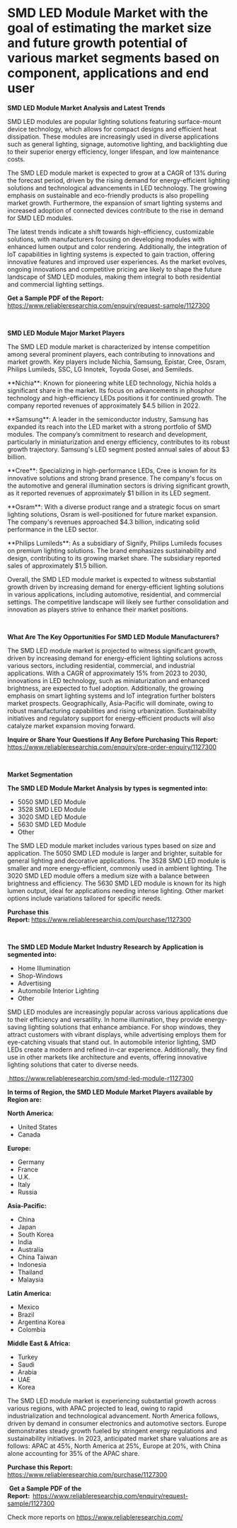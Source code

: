 <p><h1>SMD LED Module Market with the goal of estimating the market size and future growth potential of various market segments based on component, applications and end user</h1></p><p><strong>SMD LED Module Market Analysis and Latest Trends</strong></p>
<p><p>SMD LED modules are popular lighting solutions featuring surface-mount device technology, which allows for compact designs and efficient heat dissipation. These modules are increasingly used in diverse applications such as general lighting, signage, automotive lighting, and backlighting due to their superior energy efficiency, longer lifespan, and low maintenance costs. </p><p>The SMD LED module market is expected to grow at a CAGR of 13% during the forecast period, driven by the rising demand for energy-efficient lighting solutions and technological advancements in LED technology. The growing emphasis on sustainable and eco-friendly products is also propelling market growth. Furthermore, the expansion of smart lighting systems and increased adoption of connected devices contribute to the rise in demand for SMD LED modules.</p><p>The latest trends indicate a shift towards high-efficiency, customizable solutions, with manufacturers focusing on developing modules with enhanced lumen output and color rendering. Additionally, the integration of IoT capabilities in lighting systems is expected to gain traction, offering innovative features and improved user experiences. As the market evolves, ongoing innovations and competitive pricing are likely to shape the future landscape of SMD LED modules, making them integral to both residential and commercial lighting settings.</p></p>
<p><strong>Get a Sample PDF of the Report:&nbsp;</strong> <a href="https://www.reliableresearchiq.com/enquiry/request-sample/1127300?utm_campaign=2843&utm_medium=2&utm_source=Github&utm_content=ia&utm_term=06042025&utm_id=smd-led-module">https://www.reliableresearchiq.com/enquiry/request-sample/1127300</a></p>
<p>&nbsp;</p>
<p><strong>SMD LED Module Major Market Players</strong></p>
<p><p>The SMD LED module market is characterized by intense competition among several prominent players, each contributing to innovations and market growth. Key players include Nichia, Samsung, Epistar, Cree, Osram, Philips Lumileds, SSC, LG Innotek, Toyoda Gosei, and Semileds. </p><p>**Nichia**: Known for pioneering white LED technology, Nichia holds a significant share in the market. Its focus on advancements in phosphor technology and high-efficiency LEDs positions it for continued growth. The company reported revenues of approximately $4.5 billion in 2022.</p><p>**Samsung**: A leader in the semiconductor industry, Samsung has expanded its reach into the LED market with a strong portfolio of SMD modules. The company’s commitment to research and development, particularly in miniaturization and energy efficiency, contributes to its robust growth trajectory. Samsung's LED segment posted annual sales of about $3 billion.</p><p>**Cree**: Specializing in high-performance LEDs, Cree is known for its innovative solutions and strong brand presence. The company's focus on the automotive and general illumination sectors is driving significant growth, as it reported revenues of approximately $1 billion in its LED segment.</p><p>**Osram**: With a diverse product range and a strategic focus on smart lighting solutions, Osram is well-positioned for future market expansion. The company's revenues approached $4.3 billion, indicating solid performance in the LED sector.</p><p>**Philips Lumileds**: As a subsidiary of Signify, Philips Lumileds focuses on premium lighting solutions. The brand emphasizes sustainability and design, contributing to its growing market share. The subsidiary reported sales of approximately $1.5 billion.</p><p>Overall, the SMD LED module market is expected to witness substantial growth driven by increasing demand for energy-efficient lighting solutions in various applications, including automotive, residential, and commercial settings. The competitive landscape will likely see further consolidation and innovation as players strive to enhance their market positions.</p></p>
<p>&nbsp;</p>
<p><strong>What Are The Key Opportunities For SMD LED Module Manufacturers?</strong></p>
<p><p>The SMD LED module market is projected to witness significant growth, driven by increasing demand for energy-efficient lighting solutions across various sectors, including residential, commercial, and industrial applications. With a CAGR of approximately 15% from 2023 to 2030, innovations in LED technology, such as miniaturization and enhanced brightness, are expected to fuel adoption. Additionally, the growing emphasis on smart lighting systems and IoT integration further bolsters market prospects. Geographically, Asia-Pacific will dominate, owing to robust manufacturing capabilities and rising urbanization. Sustainability initiatives and regulatory support for energy-efficient products will also catalyze market expansion moving forward.</p></p>
<p><strong>Inquire or Share Your Questions If Any Before Purchasing This Report:</strong> <a href="https://www.reliableresearchiq.com/enquiry/pre-order-enquiry/1127300?utm_campaign=2843&utm_medium=2&utm_source=Github&utm_content=ia&utm_term=06042025&utm_id=smd-led-module">https://www.reliableresearchiq.com/enquiry/pre-order-enquiry/1127300</a></p>
<p>&nbsp;</p>
<p><strong>Market Segmentation</strong></p>
<p><strong>The SMD LED Module Market Analysis by types is segmented into:</strong></p>
<p><ul><li>5050 SMD LED Module</li><li>3528 SMD LED Module</li><li>3020 SMD LED Module</li><li>5630 SMD LED Module</li><li>Other</li></ul></p>
<p><p>The SMD LED module market includes various types based on size and application. The 5050 SMD LED module is larger and brighter, suitable for general lighting and decorative applications. The 3528 SMD LED module is smaller and more energy-efficient, commonly used in ambient lighting. The 3020 SMD LED module offers a medium size with a balance between brightness and efficiency. The 5630 SMD LED module is known for its high lumen output, ideal for applications needing intense lighting. Other market options include variations tailored for specific needs.</p></p>
<p><strong>Purchase this Report:&nbsp;</strong><a href="https://www.reliableresearchiq.com/purchase/1127300?utm_campaign=2843&utm_medium=2&utm_source=Github&utm_content=ia&utm_term=06042025&utm_id=smd-led-module">https://www.reliableresearchiq.com/purchase/1127300</a></p>
<p>&nbsp;</p>
<p><strong>The SMD LED Module Market Industry Research by Application is segmented into:</strong></p>
<p><ul><li>Home Illumination</li><li>Shop-Windows</li><li>Advertising</li><li>Automobile Interior Lighting</li><li>Other</li></ul></p>
<p><p>SMD LED modules are increasingly popular across various applications due to their efficiency and versatility. In home illumination, they provide energy-saving lighting solutions that enhance ambiance. For shop windows, they attract customers with vibrant displays, while advertising employs them for eye-catching visuals that stand out. In automobile interior lighting, SMD LEDs create a modern and refined in-car experience. Additionally, they find use in other markets like architecture and events, offering innovative lighting solutions that cater to diverse needs.</p></p>
<p><a href="https://www.reliableresearchiq.com/smd-led-module-r1127300?utm_campaign=2843&utm_medium=2&utm_source=Github&utm_content=ia&utm_term=06042025&utm_id=smd-led-module">&nbsp;https://www.reliableresearchiq.com/smd-led-module-r1127300</a></p>
<p><strong>In terms of Region, the SMD LED Module Market Players available by Region are:</strong></p>
<p>
    <p> <strong> North America: </strong>
        <ul>
            <li>United States</li>
            <li>Canada</li>
        </ul>
        </p> 
    <p> <strong> Europe: </strong>
        <ul>
            <li>Germany</li>
            <li>France</li>
            <li>U.K.</li>
            <li>Italy</li>
            <li>Russia</li>
        </ul>
        </p> 
    <p> <strong> Asia-Pacific: </strong>
        <ul>
            <li>China</li>
            <li>Japan</li>
            <li>South Korea</li>
            <li>India</li>
            <li>Australia</li>
            <li>China Taiwan</li>
            <li>Indonesia</li>
            <li>Thailand</li>
            <li>Malaysia</li>
        </ul>
        </p> 
    <p> <strong> Latin America: </strong>
        <ul>
            <li>Mexico</li>
            <li>Brazil</li>
            <li>Argentina Korea</li>
            <li>Colombia</li>
        </ul>
        </p> 
    <p> <strong> Middle East & Africa: </strong>
        <ul>
            <li>Turkey</li>
            <li>Saudi</li>
            <li>Arabia</li>
            <li>UAE</li>
            <li>Korea</li>
        </ul>
    </p>
    </p>
<p><p>The SMD LED module market is experiencing substantial growth across various regions, with APAC projected to lead, owing to rapid industrialization and technological advancement. North America follows, driven by demand in consumer electronics and automotive sectors. Europe demonstrates steady growth fueled by stringent energy regulations and sustainability initiatives. In 2023, anticipated market share valuations are as follows: APAC at 45%, North America at 25%, Europe at 20%, with China alone accounting for 35% of the APAC share.</p></p>
<p><strong>Purchase this Report: </strong><a href="https://www.reliableresearchiq.com/purchase/1127300?utm_campaign=2843&utm_medium=2&utm_source=Github&utm_content=ia&utm_term=06042025&utm_id=smd-led-module">https://www.reliableresearchiq.com/purchase/1127300</a></p>
<p>&nbsp;<strong>Get a Sample PDF of the Report:&nbsp;&nbsp;</strong><a href="https://www.reliableresearchiq.com/enquiry/request-sample/1127300?utm_campaign=2843&utm_medium=2&utm_source=Github&utm_content=ia&utm_term=06042025&utm_id=smd-led-module">https://www.reliableresearchiq.com/enquiry/request-sample/1127300</a></p>
<p><strong></strong></p>
<p>Check more reports on <a href="https://www.reliableresearchiq.com/?utm_campaign=2843&utm_medium=2&utm_source=Github&utm_content=ia&utm_term=06042025&utm_id=smd-led-module">https://www.reliableresearchiq.com/</a></p>